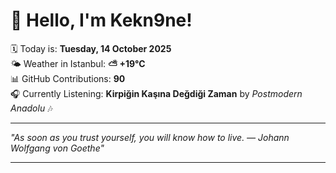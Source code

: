 # 👋 Hello, I'm Kekn9ne!

🗓️ Today is: **Tuesday, 14 October 2025**  
🌤️ Weather in Istanbul: **⛅️  +19°C**  
📊 GitHub Contributions: **90**  
🎧 Currently Listening: **Kirpiğin Kaşına Değdiği Zaman** by *Postmodern Anadolu* 🎶

---

_"As soon as you trust yourself, you will know how to live. — *Johann Wolfgang von Goethe*"_

---
